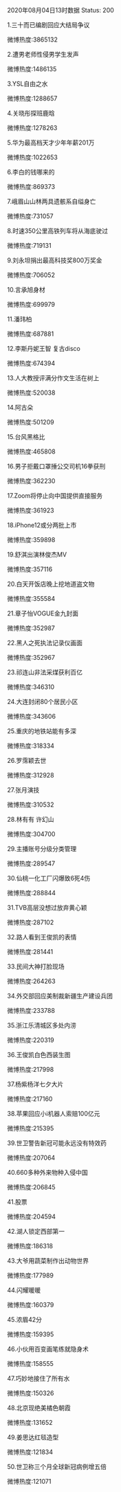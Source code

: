 2020年08月04日13时数据
Status: 200

1.三十而已编剧回应大结局争议

微博热度:3865132

2.遭男老师性侵男学生发声

微博热度:1486135

3.YSL自由之水

微博热度:1288657

4.关晓彤探班鹿晗

微博热度:1278263

5.华为最高档天才少年年薪201万

微博热度:1022653

6.李白的钱哪来的

微博热度:869373

7.峨眉山山林两具遗骸系自缢身亡

微博热度:731057

8.时速350公里高铁列车将从海底驶过

微博热度:719131

9.刘永坦捐出最高科技奖800万奖金

微博热度:706052

10.言承旭身材

微博热度:699979

11.潘玮柏

微博热度:687881

12.李斯丹妮王智 复古disco

微博热度:674394

13.人大教授评满分作文生活在树上

微博热度:520038

14.阿古朵

微博热度:501209

15.台风黑格比

微博热度:465808

16.男子拒戴口罩捶公交司机16拳获刑

微博热度:362230

17.Zoom将停止向中国提供直接服务

微博热度:361923

18.iPhone12或分两批上市

微博热度:359898

19.舒淇出演林俊杰MV

微博热度:357116

20.白天开饭店晚上挖地道盗文物

微博热度:355584

21.章子怡VOGUE金九封面

微博热度:352987

22.黑人之死执法记录仪画面

微博热度:352967

23.祁连山非法采煤获利百亿

微博热度:346310

24.大连封闭80个居民小区

微博热度:343606

25.重庆的地铁站能有多深

微博热度:318334

26.罗霈颖去世

微博热度:312928

27.张月演技

微博热度:310532

28.林有有 许幻山

微博热度:304700

29.主播账号分级分类管理

微博热度:289547

30.仙桃一化工厂闪爆致6死4伤

微博热度:288844

31.TVB高层没想过放弃黄心颖

微博热度:287102

32.路人看到王俊凯的表情

微博热度:281441

33.民间大神打脸现场

微博热度:264263

34.外交部回应美制裁新疆生产建设兵团

微博热度:233788

35.浙江乐清城区多处内涝

微博热度:220319

36.王俊凯白色西装生图

微博热度:217998

37.杨紫杨洋七夕大片

微博热度:217160

38.苹果回应小i机器人索赔100亿元

微博热度:215395

39.世卫警告新冠可能永远没有特效药

微博热度:207064

40.660多种外来物种入侵中国

微博热度:206845

41.股票

微博热度:204594

42.湖人锁定西部第一

微博热度:186318

43.大爷用蔬菜制作出动物世界

微博热度:177989

44.闪耀暖暖

微博热度:160379

45.浓眉42分

微博热度:159395

46.小伙用百变画笔练就隐身术

微博热度:158555

47.巧妙地接住了所有水

微博热度:150326

48.北京现绝美橘色朝霞

微博热度:131652

49.姜思达红毯造型

微博热度:121834

50.世卫称三个月全球新冠病例增五倍

微博热度:121071

